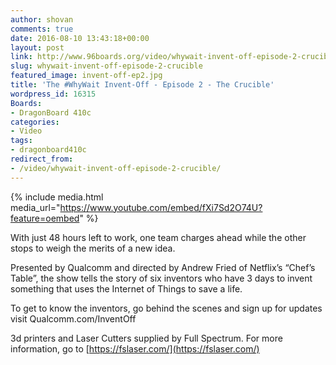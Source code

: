 ```yaml
---
author: shovan
comments: true
date: 2016-08-10 13:43:18+00:00
layout: post
link: http://www.96boards.org/video/whywait-invent-off-episode-2-crucible/
slug: whywait-invent-off-episode-2-crucible
featured_image: invent-off-ep2.jpg
title: 'The #WhyWait Invent-Off - Episode 2 - The Crucible'
wordpress_id: 16315
Boards:
- DragonBoard 410c
categories:
- Video
tags:
- dragonboard410c
redirect_from:
- /video/whywait-invent-off-episode-2-crucible/
---
```

{% include media.html media_url="https://www.youtube.com/embed/fXi7Sd2O74U?feature=oembed" %}

With just 48 hours left to work, one team charges ahead while the other stops to weigh the merits of a new idea.

Presented by Qualcomm and directed by Andrew Fried of Netflix’s “Chef’s Table”, the show tells the story of six inventors who have 3 days to invent something that uses the Internet of Things to save a life.

To get to know the inventors, go behind the scenes and sign up for updates visit Qualcomm.com/InventOff

3d printers and Laser Cutters supplied by Full Spectrum. For more information, go to [https://fslaser.com/](https://fslaser.com/)
